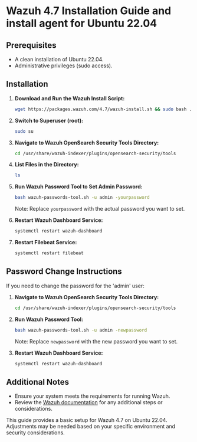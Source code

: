 # Wazuh 4.7 Installation Guide and install agent for Ubuntu 22.04

## Prerequisites
- A clean installation of Ubuntu 22.04.
- Administrative privileges (sudo access).

## Installation

1. **Download and Run the Wazuh Install Script:**

    ```bash
    wget https://packages.wazuh.com/4.7/wazuh-install.sh && sudo bash ./wazuh-install.sh -a
    ```

2. **Switch to Superuser (root):**

    ```bash
    sudo su
    ```

3. **Navigate to Wazuh OpenSearch Security Tools Directory:**

    ```bash
    cd /usr/share/wazuh-indexer/plugins/opensearch-security/tools
    ```

4. **List Files in the Directory:**

    ```bash
    ls
    ```

5. **Run Wazuh Password Tool to Set Admin Password:**

    ```bash
    bash wazuh-passwords-tool.sh -u admin -yourpassword
    ```
    Note: Replace `yourpassword` with the actual password you want to set.

6. **Restart Wazuh Dashboard Service:**

    ```bash
    systemctl restart wazuh-dashboard
    ```

7. **Restart Filebeat Service:**

    ```bash
    systemctl restart filebeat
    ```

## Password Change Instructions

If you need to change the password for the 'admin' user:

1. **Navigate to Wazuh OpenSearch Security Tools Directory:**

    ```bash
    cd /usr/share/wazuh-indexer/plugins/opensearch-security/tools
    ```

2. **Run Wazuh Password Tool:**

    ```bash
    bash wazuh-passwords-tool.sh -u admin -newpassword
    ```
    Note: Replace `newpassword` with the new password you want to set.

3. **Restart Wazuh Dashboard Service:**

    ```bash
    systemctl restart wazuh-dashboard
    ```

## Additional Notes

- Ensure your system meets the requirements for running Wazuh.
- Review the [Wazuh documentation](https://documentation.wazuh.com/current/) for any additional steps or considerations.

This guide provides a basic setup for Wazuh 4.7 on Ubuntu 22.04. Adjustments may be needed based on your specific environment and security considerations.
